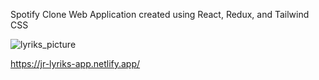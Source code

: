 Spotify Clone Web Application
created using React, Redux, and Tailwind CSS


![lyriks_picture](https://user-images.githubusercontent.com/31039632/212183281-7817587a-c486-4182-9e51-2871cd8bb5d8.PNG)

https://jr-lyriks-app.netlify.app/
